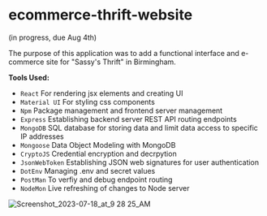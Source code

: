 # ecommerce-thrift-website

(in progress, due Aug 4th)

The purpose of this application was to add a functional interface and e-commerce site for "Sassy's Thrift" in Birmingham.  

**Tools Used:**
* `React` For rendering jsx elements and creating UI
* `Material UI` For styling css components
* `Npm` Package management and frontend server management
* `Express` Establishing backend server REST API routing endpoints
* `MongoDB` SQL database for storing data and limit data access to specific IP addresses
* `Mongoose` Data Object Modeling with MongoDB
* `CryptoJS` Credential encryption and decrpytion
* `JsonWebToken` Establishing JSON web signatures for user authentication
* `DotEnv` Managing .env and secret values
* `PostMan` To verfiy and debug endpoint routing
* `NodeMon` Live refreshing of changes to Node server

![Screenshot_2023-07-18_at_9 28 25_AM](https://github.com/mfkimbell/ecommerce-thrift-website/assets/107063397/014ed72a-60e8-4f92-8dc2-b4004516f74f)
